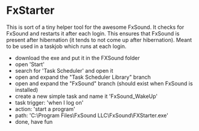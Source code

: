 # FxStarter
This is sort of a tiny helper tool for the awesome FxSound.
It checks for FxSound and restarts it after each login. 
This ensures that FxSound is present after hibernation 
(it tends to not come up after hibernation).
Meant to be used in a taskjob which runs at each login.

- download the exe and put it in the FXSound folder
- open 'Start'
- search for 'Task Scheduler' and open it
- open and expand the "Task Scheduler Library" branch
- open and expand the "FxSound" branch (should exist when FxSound is installed)
- create a new simple task and name it 'FxSound_WakeUp'
- task trigger: 'when I log on'
- action: 'start a program'
- path: 'C:\Program Files\FxSound LLC\FxSound\FXStarter.exe'
- done, have fun
